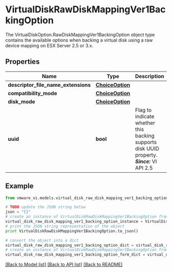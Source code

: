 # VirtualDiskRawDiskMappingVer1BackingOption

The VirtualDiskOption.RawDiskMappingVer1BackingOption object type contains the available options when backing a virtual disk using a raw device mapping on ESX Server 2.5 or 3.x. 

## Properties
Name | Type | Description | Notes
------------ | ------------- | ------------- | -------------
**descriptor_file_name_extensions** | [**ChoiceOption**](ChoiceOption.md) |  | [optional] 
**compatibility_mode** | [**ChoiceOption**](ChoiceOption.md) |  | 
**disk_mode** | [**ChoiceOption**](ChoiceOption.md) |  | 
**uuid** | **bool** | Flag to indicate whether this backing supports disk UUID property.  ***Since:*** VI API 2.5  | 

## Example

```python
from vmware_vi.models.virtual_disk_raw_disk_mapping_ver1_backing_option import VirtualDiskRawDiskMappingVer1BackingOption

# TODO update the JSON string below
json = "{}"
# create an instance of VirtualDiskRawDiskMappingVer1BackingOption from a JSON string
virtual_disk_raw_disk_mapping_ver1_backing_option_instance = VirtualDiskRawDiskMappingVer1BackingOption.from_json(json)
# print the JSON string representation of the object
print VirtualDiskRawDiskMappingVer1BackingOption.to_json()

# convert the object into a dict
virtual_disk_raw_disk_mapping_ver1_backing_option_dict = virtual_disk_raw_disk_mapping_ver1_backing_option_instance.to_dict()
# create an instance of VirtualDiskRawDiskMappingVer1BackingOption from a dict
virtual_disk_raw_disk_mapping_ver1_backing_option_form_dict = virtual_disk_raw_disk_mapping_ver1_backing_option.from_dict(virtual_disk_raw_disk_mapping_ver1_backing_option_dict)
```
[[Back to Model list]](../README.md#documentation-for-models) [[Back to API list]](../README.md#documentation-for-api-endpoints) [[Back to README]](../README.md)


